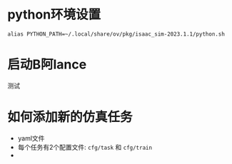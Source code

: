 
# python环境设置
```shell
alias PYTHON_PATH=~/.local/share/ov/pkg/isaac_sim-2023.1.1/python.sh
```

# 启动B阿lance
测试

# 如何添加新的仿真任务

* yaml文件
* 每个任务有2个配置文件: `cfg/task` 和 `cfg/train`
* 